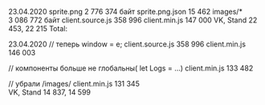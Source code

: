 23.04.2020
sprite.png          2 776 374 байт
sprite.png.json     15 462 
images/*            3 086 772 байт
client.source.js    358 996
client.min.js       147 000 
VK, Stand           22 453, 22 215
Total:

23.04.2020
// теперь window = e;
client.source.js    358 996
client.min.js       146 003

// компоненты больше не глобальны( let Logs = ...)
client.min.js       133 482

// убрали /images/
client.min.js       131 345       
VK, Stand           14 837, 14 599